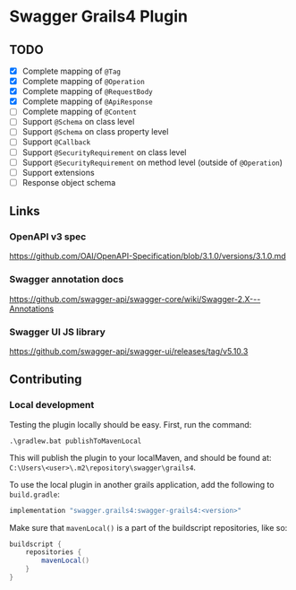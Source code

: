 # Swagger Grails4 Plugin

## TODO

 - [x] Complete mapping of `@Tag`
 - [x] Complete mapping of `@Operation`
 - [x] Complete mapping of `@RequestBody`
 - [x] Complete mapping of `@ApiResponse`
 - [ ] Complete mapping of `@Content`
 - [ ] Support `@Schema` on class level
 - [ ] Support `@Schema` on class property level
 - [ ] Support `@Callback`
 - [ ] Support `@SecurityRequirement` on class level
 - [ ] Support `@SecurityRequirement` on method level (outside of `@Operation`)
 - [ ] Support extensions
 - [ ] Response object schema

## Links

### OpenAPI v3 spec
https://github.com/OAI/OpenAPI-Specification/blob/3.1.0/versions/3.1.0.md

### Swagger annotation docs

https://github.com/swagger-api/swagger-core/wiki/Swagger-2.X---Annotations
### Swagger UI JS library

https://github.com/swagger-api/swagger-ui/releases/tag/v5.10.3

## Contributing

### Local development

Testing the plugin locally should be easy. First, run the command:

```shell
.\gradlew.bat publishToMavenLocal
```

This will publish the plugin to your localMaven, and should be found at: `C:\Users\<user>\.m2\repository\swagger\grails4`.

To use the local plugin in another grails application, add the following to `build.gradle`:

```groovy
implementation "swagger.grails4:swagger-grails4:<version>"
```

Make sure that `mavenLocal()` is a part of the buildscript repositories, like so:

```groovy
buildscript {
    repositories {
        mavenLocal()
    }
}
```


